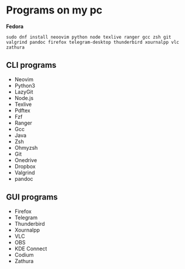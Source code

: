 # Programs on my pc

**Fedora**
```
sudo dnf install neoovim python node texlive ranger gcc zsh git valgrind pandoc firefox telegram-desktop thunderbird xournalpp vlc zathura
```

## CLI programs

- Neovim
- Python3
- LazyGit
- Node.js
- Texlive
- Pdftex
- Fzf
- Ranger
- Gcc
- Java
- Zsh
- Ohmyzsh
- Git
- Onedrive
- Dropbox
- Valgrind
- pandoc


## GUI programs

- Firefox
- Telegram
- Thunderbird
- Xournalpp
- VLC
- OBS
- KDE Connect
- Codium
- Zathura

